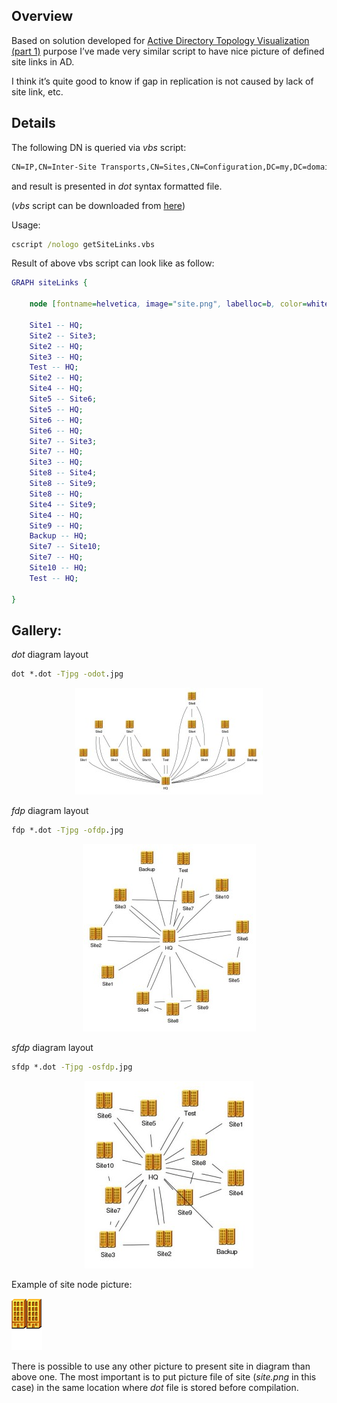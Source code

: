 ## Overview

Based on solution developed for [Active Directory Topology Visualization (part 1)]() purpose I’ve made very similar script to have nice picture of defined site links in AD.

I think it’s quite good to know if gap in replication is not caused by lack of site link, etc.

## Details

The following DN is queried via _vbs_ script:

```txt
CN=IP,CN=Inter-Site Transports,CN=Sites,CN=Configuration,DC=my,DC=domain
```

and result is presented in _dot_ syntax formatted file.

(_vbs_ script can be downloaded from [here](/files/getSiteLinks.zip))

Usage:

```cmd
cscript /nologo getSiteLinks.vbs
```

Result of above vbs script can look like as follow:

```dot
GRAPH siteLinks {

    node [fontname=helvetica, image="site.png", labelloc=b, color=white];
 
    Site1 -- HQ;
    Site2 -- Site3;
    Site2 -- HQ;
    Site3 -- HQ;
    Test -- HQ;
    Site2 -- HQ;
    Site4 -- HQ;
    Site5 -- Site6;
    Site5 -- HQ;
    Site6 -- HQ;
    Site6 -- HQ;
    Site7 -- Site3;
    Site7 -- HQ;
    Site3 -- HQ;
    Site8 -- Site4;
    Site8 -- Site9;
    Site8 -- HQ;
    Site4 -- Site9;
    Site4 -- HQ;
    Site9 -- HQ;
    Backup -- HQ;
    Site7 -- Site10;
    Site7 -- HQ;
    Site10 -- HQ;
    Test -- HQ;
 
}
```

## Gallery:

_dot_ diagram layout
```cmd
dot *.dot -Tjpg -odot.jpg
```
<p align="center">
   <img src="/pics/dot3-300x171.jpg"/>
</p>

_fdp_ diagram layout
```cmd
fdp *.dot -Tjpg -ofdp.jpg
```
<p align="center">
   <img src="/pics/fdp3-277x300.jpg"/>
</p>

_sfdp_ diagram layout
```cmd
sfdp *.dot -Tjpg -osfdp.jpg
```
<p align="center">
   <img src="/pics/sfdp3-270x300.jpg"/>
</p>


Example of site node picture:
<p align="left">
   <img src="/pics/site.png"/>
</p>

There is possible to use any other picture to present site in diagram than above one. The most important is to put picture file of site (_site.png_ in this case) in the same location where _dot_ file is stored before compilation.
